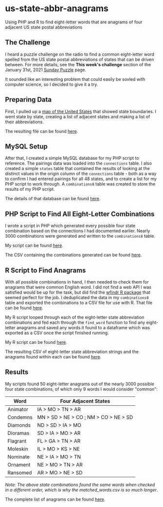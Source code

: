 # us-state-abbr-anagrams

Using PHP and R to find eight-letter words that are anagrams of four adjacent US state postal abbreviations

## The Challenge

I heard a puzzle challenge on the radio to find a common eight-letter word spelled from the US state postal abbreviations of states that can be driven between. For more details, see the **This week's challenge** section of the January 31st, 2021 [Sunday Puzzle](https://www.npr.org/2021/01/31/962412357/sunday-puzzle-game-of-words) page.

It sounded like an interesting problem that could easily be sovled with computer science, so I decided to give it a try.

## Preparing Data

First, I pulled up a [map of the United States](https://www.google.com/maps/place/United+States) that showed state boundaries. I went state by state, creating a list of adjacent states and making a list of their abbreviations.

The resulting file can be found [here](https://github.com/ericcawthon/us-state-abbr-anagrams/blob/main/Data/state_connections.csv).

## MySQL Setup

After that, I created a simple MySQL database for my PHP script to reference. The pairings data was loaded into the `connections` table. I also created a simple `states` table that contained the results of looking at the distinct values in the origin column of the `connections` table - both as a way to confirm I had entered pairings for all 48 states, and to create a list for my PHP script to work through. A `combinations8` table was created to store the results of my PHP script.

The details of that database can be found [here](https://github.com/ericcawthon/us-state-abbr-anagrams/blob/main/MySql/state_connections.sql).

## PHP Script to Find All Eight-Letter Combinations

I wrote a script in PHP which generated every possible four state combination based on the connections I had documented earlier. Nearly 3000 combinations were generated and written to the `combinations8` table.

My script can be found [here](https://github.com/ericcawthon/us-state-abbr-anagrams/blob/main/PHP/index.php).

The CSV containing the combinations generated can be found [here](https://github.com/ericcawthon/us-state-abbr-anagrams/blob/main/Data/combinations8.csv).

## R Script to Find Anagrams

With all possible combinations in hand, I then needed to check them for anagrams that were common English word. I did not find a web API I was satisfied would be up for the task, but did find the [wfindr R package](https://github.com/idmn/wfindr) that seemed perfect for the job. I deduplicated the data in my `combinations8` table and exported the combinations to a CSV file for use with R. That file can be found [here](https://github.com/ericcawthon/us-state-abbr-anagrams/blob/main/Data/combinations8.csv).

My R script looped through each of the eight-letter state abbreviation combinations and fed each through the `find_word` function to find any eight-letter anagrams and saved any words it found to a dataframe which was exported as a CSV once the script finished running.

My R script can be found [here](https://github.com/ericcawthon/us-state-abbr-anagrams/blob/main/R/anagram_finder.r).

The resulting CSV of eight-letter state abbreviation strings and the anagrams found within each can be found [here](https://github.com/ericcawthon/us-state-abbr-anagrams/blob/main/Data/matched_words.csv).

## Results

My scripts found 50 eight-letter anagrams out of the nearly 3000 possible four state combinations, of which only 9 words I would consider "common":

| Word     | Four Adjacent States                  |
| -------- | ------------------------------------- |
| Animator | IA > MO > TN > AR                     |
| Condemns | MN > SD > NE > CO ; NM > CO > NE > SD |
| Diamonds | ND > SD > IA > MO                     |
| Dioramas | SD > IA > MO > AR                     |
| Flagrant | FL > GA > TN > AR                     |
| Moleskin | IL > MO > KS > NE                     |
| Nominate | NE > IA > MO > TN                     |
| Ornament | NE > MO > TN > AR                     |
| Ransomed | AR > MO > NE > SD                     |

_Note: The above state combinations found the same words when checked in a different order, which is why the matched_words.csv is so much longer_.

The complete list of anagrams can be found [here](https://github.com/ericcawthon/us-state-abbr-anagrams/blob/main/Data/distinct_anagrams.csv).
